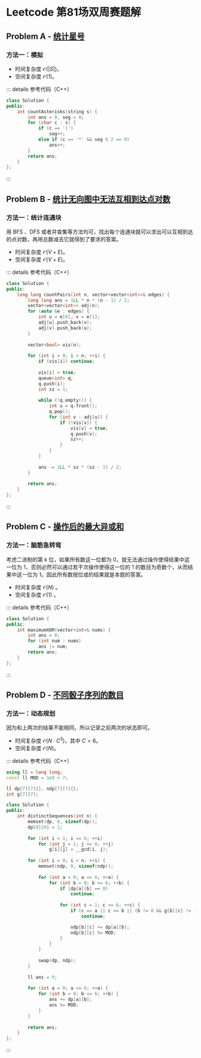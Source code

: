 # Leetcode 第81场双周赛题解

## Problem A - [统计星号](https://leetcode.cn/problems/count-asterisks/)

### 方法一：模拟

- 时间复杂度 $\mathcal{O}(|S|)$。
- 空间复杂度 $\mathcal{O}(1)$。

::: details 参考代码（C++）

```cpp
class Solution {
public:
    int countAsterisks(string s) {
        int ans = 0, seg = 0;
        for (char c : s) {
            if (c == '|')
                seg++;
            else if (c == '*' && seg % 2 == 0)
                ans++;
        }
        return ans;
    }
};
```

:::

## Problem B - [统计无向图中无法互相到达点对数](https://leetcode.cn/problems/count-unreachable-pairs-of-nodes-in-an-undirected-graph/)

### 方法一：统计连通块

用 BFS 、DFS 或者并查集等方法均可，找出每个连通块就可以求出可以互相到达的点对数，再用总数减去它就得到了要求的答案。

- 时间复杂度 $\mathcal{O}(V+E)$。
- 空间复杂度 $\mathcal{O}(V+E)$。

::: details 参考代码（C++）

```cpp
class Solution {
public:
    long long countPairs(int n, vector<vector<int>>& edges) {
        long long ans = 1LL * n * (n - 1) / 2;
        vector<vector<int>> adj(n);
        for (auto &e : edges) {
            int u = e[0], v = e[1];
            adj[u].push_back(v);
            adj[v].push_back(u);
        }
        
        vector<bool> vis(n);
        
        for (int i = 0; i < n; ++i) {
            if (vis[i]) continue;
            
            vis[i] = true;
            queue<int> q;
            q.push(i);
            int sz = 1;
            
            while (!q.empty()) {
                int u = q.front();
                q.pop();
                for (int v : adj[u]) {
                    if (!vis[v]) {
                        vis[v] = true;
                        q.push(v);
                        sz++;
                    }
                }
            }
            
            ans -= 1LL * sz * (sz - 1) / 2;
        }
        
        return ans;
    }
};
```

:::

## Problem C - [操作后的最大异或和](https://leetcode.cn/problems/maximum-xor-after-operations/)

### 方法一：脑筋急转弯

考虑二进制的第 k 位，如果所有数这一位都为 0，就无法通过操作使得结果中这一位为 1，否则必然可以通过若干次操作使得这一位的 1 的数目为奇数个，从而结果中这一位为 1。因此所有数按位或的结果就是本题的答案。

- 时间复杂度 $\mathcal{O}(N)$ 。
- 空间复杂度 $\mathcal{O}(1)$ 。

::: details 参考代码（C++）

```cpp
class Solution {
public:
    int maximumXOR(vector<int>& nums) {
        int ans = 0;
        for (int num : nums)
            ans |= num;
        return ans;
    }
};
```

:::

## Problem D - [不同骰子序列的数目](https://leetcode.cn/problems/number-of-distinct-roll-sequences/)

### 方法一：动态规划

因为和上两次的结果不能相同，所以记录之前两次的状态即可。

- 时间复杂度 $\mathcal{O}(N\cdot C^3)$，其中 $C=6$。
- 空间复杂度 $\mathcal{O}(N)$。

::: details 参考代码（C++）

```cpp
using ll = long long;
const ll MOD = 1e9 + 7;

ll dp[7][7]{}, ndp[7][7]{};
int g[7][7];

class Solution {
public:
    int distinctSequences(int n) {
        memset(dp, 0, sizeof(dp));      
        dp[0][0] = 1;
        
        for (int i = 1; i <= 6; ++i)
            for (int j = 1; j <= 6; ++j)
                g[i][j] = __gcd(i, j);
        
        for (int i = 0; i < n; ++i) {
            memset(ndp, 0, sizeof(ndp));
            
            for (int a = 0; a <= 6; ++a) {
                for (int b = 0; b <= 6; ++b) {
                    if (dp[a][b] == 0)
                        continue;
                    
                    for (int c = 1; c <= 6; ++c) {
                        if (c == a || c == b || (b != 0 && g[b][c] != 1))
                            continue;

                        ndp[b][c] += dp[a][b];
                        ndp[b][c] %= MOD;
                    }
                }
            }
            
            swap(dp, ndp);
        }
        
        ll ans = 0;
        
        for (int a = 0; a <= 6; ++a) {
            for (int b = 0; b <= 6; ++b) {
                ans += dp[a][b];
                ans %= MOD;
            }
        }
        
        return ans;
    }
};
```

:::

<Utterances />
